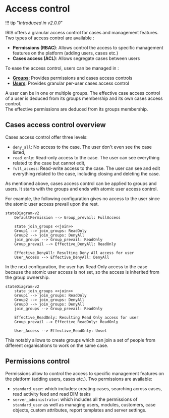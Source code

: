 # Access control

!!! tip "*Introduced in v2.0.0*"

IRIS offers a granular access control for cases and management features.  
Two types of access control are available : 

- **Permissions (RBAC)**: Allows control the access to specific management features on the platform (adding users, cases etc.)
- **Cases access (ACL)**: Allows segregate cases between users

To ease the access control, users can be managed in : 

- [**Groups**](groups): Provides permissions and cases access controls
- [**Users**](users): Provides granular per-user cases access control

A user can be in one or multiple groups. The effective case access control of a user is deduced from its groups membership and its own cases access control.  
The effective permissions are deduced from its groups membership.  


## Cases access control overview
Cases access control offer three levels: 

- `deny_all`: No access to the case. The user don't even see the case listed, 
- `read_only`: Read-only access to the case. The user can see everything related to the case but cannot edit,
- `full_access`: Read-write access to the case. The user can see and edit everything related to the case, including closing and deleting the case.  


As mentioned above, cases access control can be applied to groups and users. It starts with the groups and ends with atomic user access control.  

For example, the following configuration gives no access to the user since the atomic user access prevail upon the rest. 

``` mermaid
stateDiagram-v2
    DefaultPermission --> Group_prevail: FullAccess

    state join_groups <<join>>
    Group1 --> join_groups: ReadOnly
    Group2 --> join_groups: DenyAll
    join_groups --> Group_prevail: ReadOnly
    Group_prevail --> Effective_DenyAll: ReadOnly 
    
    Effective_DenyAll: Resulting Deny All access for user
    User_Access --> Effective_DenyAll: DenyAll
```

In the next configuration,  the user has Read Only access to the case because the atomic user access is not set, so the access is inherited from the group ownership. 
``` mermaid
stateDiagram-v2
    state join_groups <<join>>
    Group1 --> join_groups: ReadOnly
    Group2 --> join_groups: DenyAll
    Group3 --> join_groups: DenyAll
    join_groups --> Group_prevail: ReadOnly

    Effective_ReadOnly: Resulting Read Only access for user
    Group_prevail --> Effective_ReadOnly: ReadOnly 

    User_Access --> Effective_ReadOnly: Unset
```

This notably allows to create groups which can join a set of people from different organisations to work on the same case. 


## Permissions control
Permissions allow to control the access to specific management features on the platform (adding users, cases etc.). 
Two permissions are available: 

 - `standard_user`: which includes: creating cases, searching across cases, read activity feed and read DIM tasks
 - `server_administrator`: which includes all the permissions of `standard_user` as well as managing users, modules, customers, case objects, custom attributes, report templates and server settings. 
 
  

